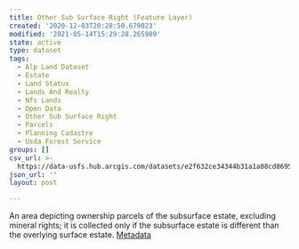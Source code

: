 ```yaml
---
title: Other Sub Surface Right (Feature Layer)
created: '2020-12-03T20:28:50.679023'
modified: '2021-05-14T15:29:28.265989'
state: active
type: dataset
tags:
  - Alp Land Dataset
  - Estate
  - Land Status
  - Lands And Realty
  - Nfs Lands
  - Open Data
  - Other Sub Surface Right
  - Parcels
  - Planning Cadastre
  - Usda Forest Service
groups: []
csv_url: >-
  https://data-usfs.hub.arcgis.com/datasets/e2f632ce34344b31a1a08cd86956567c_0.csv?outSR=%7B%22latestWkid%22%3A3857%2C%22wkid%22%3A102100%7D
json_url: ''
layout: post

---
```

An area depicting ownership parcels of the subsurface estate, excluding mineral rights; it is collected only if the subsurface estate is different than the overlying surface estate. <a href='https://data.fs.usda.gov/geodata/edw/edw_resources/meta/S_USA.OtherSubSurfaceRight.xml' target='_blank'>Metadata</a>

